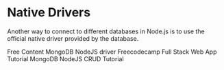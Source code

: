 # Native Drivers

Another way to connect to different databases in Node.js is to use the official native driver provided by the database. 

<ResourceGroupTitle>Free Content</ResourceGroupTitle>
<BadgeLink colorScheme='blue' badgeText='Official Documentation' href='https://www.mongodb.com/docs/drivers/node/current/'>MongoDB NodeJS driver </BadgeLink>
<BadgeLink colorScheme='purple' badgeText='Watch' href='https://www.youtube.com/watch?v=nu_pCVPKzTk'>Freecodecamp Full Stack Web App Tutorial</BadgeLink>
<BadgeLink colorScheme='yellow' badgeText='Read' href='https://www.mongodb.com/developer/languages/javascript/node-connect-mongodb/'>MongoDB NodeJS CRUD Tutorial</BadgeLink>
